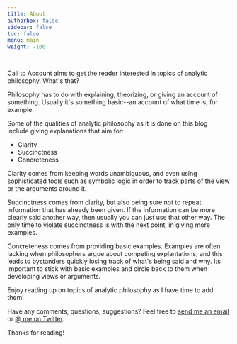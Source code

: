 ```yaml
---
title: About
authorbox: false
sidebar: false
toc: false
menu: main
weight: -100

---
```


Call to Account aims to get the reader interested in topics of analytic philosophy. What's that?

Philosophy has to do with explaining, theorizing, or giving an account of something. Usually it's something basic--an account of what time is, for example. 

Some of the qualities of analytic philosophy as it is done on this blog include giving explanations that aim for:

* Clarity
* Succinctness
* Concreteness

Clarity comes from keeping words unambiguous, and even using sophisticated tools such as symbolic logic in order to track parts of the view or the arguments around it.

Succinctness comes from clarity, but also being sure not to repeat information that has already been given. If the information can be more clearly said another way, then usually you can just use that other way. The only time to violate succinctness is with the next point, in giving more examples.

Concreteness comes from providing basic examples. Examples are often lacking when philosophers argue about competing explantations, and this leads to bystanders quickly losing track of what's being said and why. Its important to stick with basic examples and circle back to them when developing views or arguments.

Enjoy reading up on topics of analytic philosophy as I have time to add them!

Have any comments, questions, suggestions? Feel free to [send me an email](mailto:paul@call-to-account.com "Email Paul") or [@ me on Twitter](https://twitter.com/PaulRitterbush "Paul's Twitter").

Thanks for reading!
